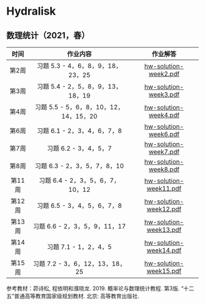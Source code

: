 # Hydralisk

## 数理统计（2021，春）

|  时间  |                作业内容                |                     作业解答                     |
|:------:|:--------------------------------------:|:------------------------------------------------:|
|  第2周 |    习题 5.3 - 4，6，8，9，18，23，25   | [hw-solution-week2.pdf](./2021/hw-solution-week2.pdf) |
|  第3周 |    习题 5.4 - 2，5，8，9，13，18，19   | [hw-solution-week3.pdf](./2021/hw-solution-week3.pdf) |
|  第4周 | 习题 5.5 - 5，6，8，10，12，14，15，20 | [hw-solution-week4.pdf](./2021/hw-solution-week4.pdf) |
|  第6周 |       习题 6.1 - 2，3，4，6，7，8      | [hw-solution-week6.pdf](./2021/hw-solution-week6.pdf) |
|  第7周 |          习题 6.2 - 3，4，5，7         | [hw-solution-week7.pdf](./2021/hw-solution-week7.pdf) |
|  第8周 |      习题 6.3 - 2，3，5，7，8，10      | [hw-solution-week8.pdf](./2021/hw-solution-week8.pdf) |
| 第11周 |    习题 6.4 - 2，3，5，6，7，10，12    | [hw-solution-week11.pdf](./2021/hw-solution-week11.pdf) |
| 第12周 |    习题 6.5 - 3，4，5，6，7，8         | [hw-solution-week12.pdf](./2021/hw-solution-week12.pdf) |
| 第13周 |    习题 6.6 - 2，3，5，9，11，17       | [hw-solution-week13.pdf](./2021/hw-solution-week13.pdf) |
| 第14周 |          习题 7.1 - 1，2，4，5         | [hw-solution-week14.pdf](./2021/hw-solution-week14.pdf) |
| 第15周 |     习题 7.2 - 3，6，12，13，18，25    | [hw-solution-week15.pdf](./2021/hw-solution-week15.pdf) |



参考教材：茆诗松, 程依明和濮晓龙. 2019. 概率论与数理统计教程. 第3版. “十二五”普通高等教育国家级规划教材. 北京: 高等教育出版社.